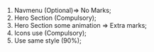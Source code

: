 1. Navmenu (Optional)=> No Marks;
2. Hero Section (Compulsory);
3. Hero Section some animation => Extra marks;
4. Icons use (Compulsory);
5. Use same style (90%);
 